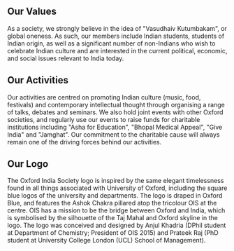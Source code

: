 

Our Values
-------------

As a society, we strongly believe in the idea of "Vasudhaiv Kutumbakam", or global oneness. As such, our members include Indian students, students of Indian origin, as well as a significant number of non-Indians who wish to celebrate Indian culture and are interested in the current political, economic, and social issues relevant to India today.


Our Activities
-------------

Our activities are centred on promoting Indian culture (music, food, festivals) and contemporary intellectual thought through organising a range of talks, debates and seminars. We also hold joint events with other Oxford societies, and regularly use our events to raise funds for charitable institutions including "Asha for Education", "Bhopal Medical Appeal", "Give India" and "Jamghat". Our commitment to the charitable cause will always remain one of the driving forces behind our activities.


Our Logo
-------------

The Oxford India Society logo is inspired by the same elegant timelessness found in all things associated with University of Oxford, including the square blue logos of the university and departments. The logo is draped in Oxford Blue, and features the Ashok Chakra pillared atop the tricolour OIS at the centre. OIS has a mission to be the bridge between Oxford and India, which is symbolised by the silhouette of the Taj Mahal and Oxford skyline in the logo. The logo was conceived and designed by Anjul Khadria (DPhil student at Department of Chemistry; President of OIS 2015) and Prateek Raj (PhD student at University College London (UCL) School of Management).
